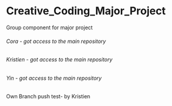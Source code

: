 # Creative_Coding_Major_Project
Group component for major project



###### Cora - got access to the main repository
###### Kristien - got access to the main repository
###### Yin - got access to the main repository


Own Branch push test- by Kristien 